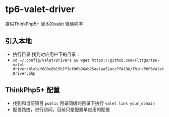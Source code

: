 # tp6-valet-driver
提供ThinkPhp5+ 版本的valet 驱动程序


## 引入本地

- 执行目录,找到对应用户下的目录：
- `cd ~/.config/valet/Drivers && wget https://github.com/Flttgo/tp6-valet-driver/blob/f880e6b15b7f3ef06b86ab25ae1aa52acc7f4198/ThinkPHP6ValetDriver.php`

## ThinkPhp5+ 配置

- 找到和当前项目 `public` 目录同级的目录下执行 `valet link your_domain`
- 配置路由，进行访问，目前只是配置单应用的配置
